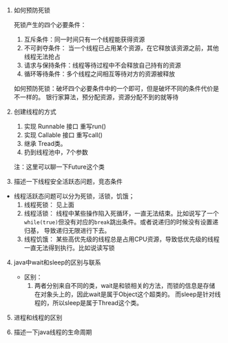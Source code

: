 1. 如何预防死锁

    死锁产生的四个必要条件：
    1. 互斥条件：同一时间只有一个线程能获得资源
    2. 不可剥夺条件： 当一个线程已占用某个资源，在它释放该资源之前，其他线程无法抢占
    3. 请求与保持条件：线程等待过程中不会释放自己持有的资源
    4. 循环等待条件：多个线程之间相互等待对方的资源被释放  
    
    如何预防死锁：破坏四个必要条件中的一个即可，但是破坏不同的条件代价是不一样的。
    银行家算法，预分配资源，资源分配不到的就等待
   
2. 创建线程的方式
    1. 实现 Runnable 接口 重写run()
    2. 实现 Callable 接口 重写call()
    3. 继承 Tread类。
    4. 扔到线程池中，7个参数
    
    注：这里可以聊一下Future这个类
   

3. 描述一下线程安全活跃态问题，竞态条件
 - 线程活跃态问题可以分为死锁，活锁，饥饿；
   1. 线程死锁： 见上面
   2. 线程活锁： 线程中某些操作陷入死循环，一直无法结束。比如说写了一个`while(true)`但没有对应的`break`跳出条件。或者说递归的时候没有设置递归基，
      导致递归无限进行下去。
   3. 线程饥饿： 某些高优先级的线程总是占用CPU资源，导致低优先级的线程一直无法得到执行。比如说读写锁
   
4. java中wait和sleep的区别与联系
   - 区别：
     1. 两者分别来自不同的类，wait是和锁相关的方法，而锁的信息是存储在对象头上的，因此wait是属于Object这个超类的。
        而sleep是针对线程的，所以sleep是属于Thread这个类。
        
5. 进程和线程的区别

6. 描述一下java线程的生命周期

